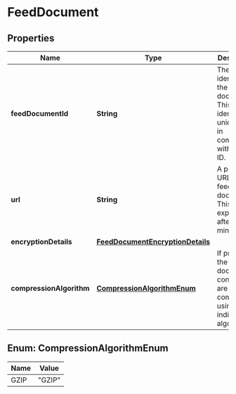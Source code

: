 
# FeedDocument

## Properties
Name | Type | Description | Notes
------------ | ------------- | ------------- | -------------
**feedDocumentId** | **String** | The identifier for the feed document. This identifier is unique only in combination with a seller ID. | 
**url** | **String** | A presigned URL for the feed document. This URL expires after 5 minutes. | 
**encryptionDetails** | [**FeedDocumentEncryptionDetails**](FeedDocumentEncryptionDetails.md) |  | 
**compressionAlgorithm** | [**CompressionAlgorithmEnum**](#CompressionAlgorithmEnum) | If present, the feed document contents are compressed using the indicated algorithm. |  [optional]


<a name="CompressionAlgorithmEnum"></a>
## Enum: CompressionAlgorithmEnum
Name | Value
---- | -----
GZIP | &quot;GZIP&quot;



